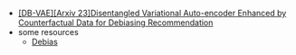 - [[DB-VAE][Arxiv 23]Disentangled Variational Auto-encoder Enhanced by Counterfactual Data for Debiasing Recommendation](https://arxiv.org/abs/2306.15961)
- some resources
  - [Debias](https://mp.weixin.qq.com/s/ATZCKdUQe25mpgNwxqwHYg)
